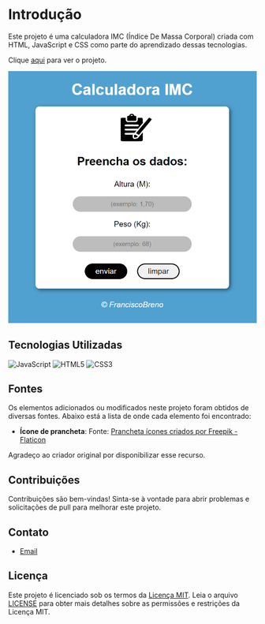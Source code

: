 # Introdução

Este projeto é uma calculadora IMC (Índice De Massa Corporal) criada com HTML, JavaScript e CSS como parte do aprendizado dessas tecnologias.

Clique [aqui](https://brenolira01.github.io/Calculadora-IMC/) para ver o projeto.

![Imagem do projeto](./imagens/readme/print.png)

## Tecnologias Utilizadas

![JavaScript](https://img.shields.io/badge/javascript-%23323330.svg?style=for-the-badge&logo=javascript&logoColor=%23F7DF1E) ![HTML5](https://img.shields.io/badge/html5-%23E34F26.svg?style=for-the-badge&logo=html5&logoColor=white) ![CSS3](https://img.shields.io/badge/css3-%231572B6.svg?style=for-the-badge&logo=css3&logoColor=white)

## Fontes

Os elementos adicionados ou modificados neste projeto foram obtidos de diversas fontes. Abaixo está a lista de onde cada elemento foi encontrado:

- **Ícone de prancheta**: Fonte: <a href="https://www.flaticon.com/br/icones-gratis/prancheta" title="prancheta ícones">Prancheta ícones criados por Freepik - Flaticon</a>

Agradeço ao criador original por disponibilizar esse recurso.

## Contribuições

Contribuições são bem-vindas! Sinta-se à vontade para abrir problemas e solicitações de pull para melhorar este projeto.

## Contato

- [Email](mailto:franciscobrenolira@gmail.com)

## Licença

Este projeto é licenciado sob os termos da [Licença MIT](/LICENSE.txt).
Leia o arquivo [LICENSE](/LICENSE.txt) para obter mais detalhes sobre as permissões e restrições da Licença MIT.
